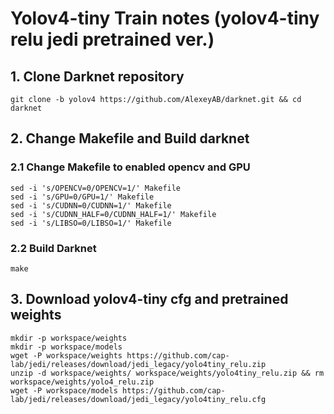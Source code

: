 # Yolov4-tiny Train notes (yolov4-tiny relu jedi pretrained ver.)

## 1. Clone Darknet repository

```shell
git clone -b yolov4 https://github.com/AlexeyAB/darknet.git && cd darknet
```

## 2. Change Makefile and Build darknet

### 2.1 Change Makefile to enabled opencv and GPU 

```shell
sed -i 's/OPENCV=0/OPENCV=1/' Makefile
sed -i 's/GPU=0/GPU=1/' Makefile
sed -i 's/CUDNN=0/CUDNN=1/' Makefile
sed -i 's/CUDNN_HALF=0/CUDNN_HALF=1/' Makefile
sed -i 's/LIBSO=0/LIBSO=1/' Makefile
```

### 2.2 Build Darknet

```shell
make
```

## 3. Download yolov4-tiny cfg and pretrained weights

```shell
mkdir -p workspace/weights
mkdir -p workspace/models
wget -P workspace/weights https://github.com/cap-lab/jedi/releases/download/jedi_legacy/yolo4tiny_relu.zip
unzip -d workspace/weights/ workspace/weights/yolo4tiny_relu.zip && rm workspace/weights/yolo4_relu.zip
wget -P workspace/models https://github.com/cap-lab/jedi/releases/download/jedi_legacy/yolo4tiny_relu.cfg
```

